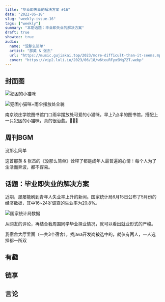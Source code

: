 ```yaml
---
title: "毕业即失业的解决方案 #16"
date: "2022-06-18"
slug: "weekly-issue-16"
tags: ["weekly"]
summary: "本期话题：毕业即失业的解决方案"
draft: true
showtoc: true
audio:
  name: "没那么简单"
  artist: "那英 & 张杰"
  url: "https://music.gujiakai.top/2023/more-difficult-than-it-seems.mp3"
  cover: "https://vip2.loli.io/2023/06/18/w6teuRFyxSMq72T.webp"
---
```


## 封面图

![犯困的小猫咪](https://vip2.loli.io/2023/06/18/xNMWFfUaY25zJtT.webp)

![犯困小猫咪+雨伞摆放处全貌](https://vip2.loli.io/2023/06/18/W97vQCa4ugGqnME.webp)

南京晓庄学院图书馆门口雨伞摆放处可爱的小猫咪。早上7点半的图书馆，搭配上一只犯困的小猫咪，真的很治愈。🥰🥰🥰

## 周刊BGM

没那么简单

<div id="aplayer"></div>

这首那英 & 张杰的《没那么简单》诠释了都是成年人最普遍的心情！每个人为了生活而奔波，都不容易。

## 话题：毕业即失业的解决方案

近期，屡屡能刷到青年人失业率上升的新闻。国家统计局6月15日公布了5月份的经济数据，其中16~24岁调查的失业率为20.8%。

![国家统计局数据](https://vip2.loli.io/2023/06/18/1MQJhk83FT4Pvti.webp)

从网友的评论，再结合我周围同学毕业择业情况，就可以看出就业形式的严峻。

我宿舍大厅里面（一共3个宿舍），找java开发岗被选中的，就仅有两人，一人选择都一所双

## 有趣

## 链享

## 言论